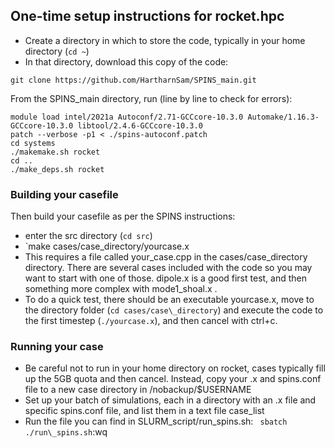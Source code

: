 ## One-time setup instructions for rocket.hpc
- Create a directory in which to store the code, typically in your home directory (`cd ~`)
- In that directory, download this copy of the code: 
```
git clone https://github.com/HartharnSam/SPINS_main.git

```
From the SPINS\_main directory, run (line by line to check for errors):
```
module load intel/2021a Autoconf/2.71-GCCcore-10.3.0 Automake/1.16.3-GCCcore-10.3.0 libtool/2.4.6-GCCcore-10.3.0
patch --verbose -p1 < ./spins-autoconf.patch
cd systems
./makemake.sh rocket
cd ..
./make_deps.sh rocket
```
### Building your casefile
Then build your casefile as per the SPINS instructions:
- enter the src directory (`cd src`)
- `make cases/case_directory/yourcase.x
- This requires a file called your_case.cpp in the cases/case_directory directory. There are several cases included with the code so you may want to start with one of those. dipole.x is a good first test, and then something more complex with mode1_shoal.x . 
- To do a quick test, there should be an executable yourcase.x, move to the directory folder (`cd cases/case\_directory`) and execute the code to the first timestep (`./yourcase.x`), and then cancel with ctrl+c. 

### Running your case
- Be careful not to run in your home directory on rocket, cases typically fill up the 5GB quota and then cancel. Instead, copy your .x and spins.conf file to a new case directory in /nobackup/$USERNAME
- Set up your batch of simulations, each in a directory with an .x file and specific spins.conf file, and list them in a text file case_list
- Run the file you can find in SLURM_script/run_spins.sh:
` sbatch ./run\_spins.sh`:wq


 


